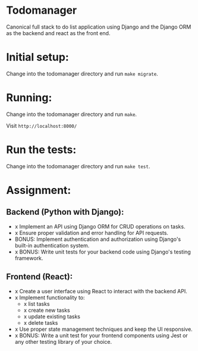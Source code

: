 Todomanager
=====

Canonical full stack to do list application using Django and the Django ORM as the backend and react as the front end.

Initial setup:
=====

Change into the todomanager directory and run `make migrate`.

Running:
=====

Change into the todomanager directory and run `make`.

Visit `http://localhost:8000/`


Run the tests:
=====
Change into the todomanager directory and run `make test`.

Assignment:
=====

Backend (Python with Django):
-----

  - x Implement an API using Django ORM for CRUD operations on tasks.
  - x Ensure proper validation and error handling for API requests.
  - BONUS: Implement authentication and authorization using Django's built-in authentication system.
  - x BONUS: Write unit tests for your backend code using Django's testing framework.


Frontend (React):
-----


  - x Create a user interface using React to interact with the backend API.
  - x Implement functionality to:
    - x list tasks
    - x create new tasks
    - x update existing tasks
    - x delete tasks
  - x Use proper state management techniques and keep the UI responsive.
  - x BONUS: Write a unit test for your frontend components using Jest or any other testing library of your choice.

